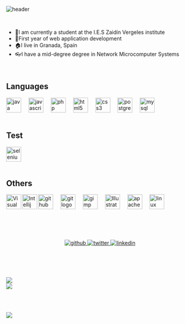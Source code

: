 ![header](https://capsule-render.vercel.app/api?type=waving&color=auto&height=300&section=header&text=Carlos%20Bernal&fontSize=90&animation=fadeIn&fontAlignY=38&desc=Welcome%20to%20my%20GitHub%20Profile%20!&descAlignY=51&descAlign=62)

<br>

- 🔭I am currently a student at the I.E.S Zaidín Vergeles institute
- 🌱First year of web application development
- 🏠I live in Granada, Spain
- 👓I have a mid-degree degree in Network Microcomputer Systems

<br>

## Languages
<div align="left">
  <img src="https://cdn.jsdelivr.net/gh/devicons/devicon/icons/java/java-original.svg" height="40" alt="java logo"  />
  <img width="12" />
  <img src="https://cdn.jsdelivr.net/gh/devicons/devicon/icons/javascript/javascript-original.svg" height="40" alt="javascript logo"  />
  <img width="12" />
  <img src="https://cdn.jsdelivr.net/gh/devicons/devicon/icons/php/php-original.svg" height="40" alt="php logo"  />
  <img width="12" />
  <img src="https://cdn.jsdelivr.net/gh/devicons/devicon/icons/html5/html5-original.svg" height="40" alt="html5 logo"  />
  <img width="12" />
  <img src="https://cdn.jsdelivr.net/gh/devicons/devicon/icons/css3/css3-original.svg" height="40" alt="css3 logo"  />
  <img width="12" />
  <img src="https://cdn.jsdelivr.net/gh/devicons/devicon/icons/postgresql/postgresql-original.svg" height="40" alt="postgresql logo"  />
  <img width="12" />
  <img src="https://cdn.simpleicons.org/mysql/4479A1" height="40" alt="mysql logo"  />
</div> 

    
<br>

   ## Test
<div align="left">
  <img src="https://skillicons.dev/icons?i=selenium" height="40" alt="selenium logo"  />
</div> 
  
<br>

  ## Others
<div align="left">
   <img align="left" alt="Visual Studio Code" width="40px" src="https://img.icons8.com/color/512/visual-studio-code-2019.png"/>
  <img align="left" alt="Intellij" width="40px" src="https://img.icons8.com/color/512/intellij-idea.png"/>
  <img src="https://cdn.jsdelivr.net/gh/devicons/devicon/icons/github/github-original.svg" height="40" alt="github logo"  />
  <img width="12" />
  <img src="https://cdn.simpleicons.org/git/F05032" height="40" alt="git logo"  />
  <img width="12" />
  <img src="https://cdn.jsdelivr.net/gh/devicons/devicon/icons/gimp/gimp-original.svg" height="40" alt="gimp logo"  />
  <img width="12" />
  <img src="https://profilinator.rishav.dev/skills-assets/adobe_illustrator-icon.svg" alt="Illustrator" height="40" />
  <img width="12" />
  <img src="https://cdn.simpleicons.org/apache/D22128" height="40" alt="apache logo"  />
  <img width="12" />
  <img src="https://cdn.jsdelivr.net/gh/devicons/devicon/icons/linux/linux-original.svg" height="40" alt="linux logo"  />
</div> 

<br><br><br>

<div align="center">
<a href="https://github.com/Caberbar" target="_blank">
<img src=https://img.shields.io/badge/github-%2324292e.svg?&style=for-the-badge&logo=github&logoColor=white alt=github style="margin-bottom: 5px;" />
</a>
<a href="https://twitter.com/CarlosBB2002" target="_blank">
<img src=https://img.shields.io/badge/twitter-%2300acee.svg?&style=for-the-badge&logo=twitter&logoColor=white alt=twitter style="margin-bottom: 5px;" />
</a>
<a href="https://linkedin.com/in/carlos-bernal-barrionuevo-036326234" target="_blank">
<img src=https://img.shields.io/badge/linkedin-%231E77B5.svg?&style=for-the-badge&logo=linkedin&logoColor=white alt=linkedin style="margin-bottom: 5px;" />
</a>  
</div> 

<br><br><br>


![](https://streak-stats.demolab.com?user=Caberbar&theme=dark&hide_border=true&date_format=j%20M%5B%20Y%5D&card_width=1000&background=EBEBEB00)<br/>
![](https://github-readme-stats.vercel.app/api/top-langs/?username=Caberbar&theme=dark&hide_background=EBEBEB00_border=true&include_all_commits=true&count_private=false&layout=compact)<br/>

<br><br>

[![](https://visitcount.itsvg.in/api?id=Caberbar&icon=6&color=12)](https://visitcount.itsvg.in)
